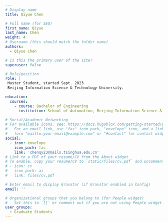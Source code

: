 ```yaml
---
# Display name
title: Qiyue Chen

# Full name (for SEO)
first_name: Qiyue 
last_name: Chen
weight: 4
# Username (this should match the folder name)
authors:
  - Qiyue Chen

# Is this the primary user of the site?
superuser: false

# Role/position
role: |
 Master Student, started Sept. 2023
 Beijing Information Science & Technology University.

education:
  courses:
    - course: Bachelor of Engineering
      institution: School of Automation, Beijing Information Science & Technology University

# Social/Academic Networking
# For available icons, see: https://docs.hugoblox.com/getting-started/page-builder/#icons
#   For an email link, use "fas" icon pack, "envelope" icon, and a link in the
#   form "mailto:your-email@example.com" or "#contact" for contact widget.
social:
  - icon: envelope
    icon_pack: fas
    link: 'chenqy23@mails.tsinghua.edu.cn'
# Link to a PDF of your resume/CV from the About widget.
# To enable, copy your resume/CV to `static/files/cv.pdf` and uncomment the lines below.
# - icon: cv
#   icon_pack: ai
#   link: files/cv.pdf

# Enter email to display Gravatar (if Gravatar enabled in Config)
email: ''

# Organizational groups that you belong to (for People widget)
#   Set this to `[]` or comment out if you are not using People widget.
user_groups:
  - Graduate Students
---
```

